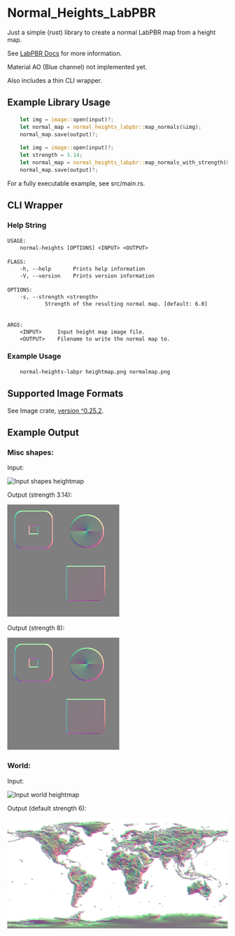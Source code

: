 Normal_Heights_LabPBR
==============

Just a simple (rust) library to create a normal LabPBR map from a height map.

See [LabPBR Docs](https://shaderlabs.org/wiki/LabPBR_Material_Standard) for more information.

Material AO (Blue channel) not implemented yet.

Also includes a thin CLI wrapper.

Example Library Usage
---------------------

```rust
    let img = image::open(input)?;
    let normal_map = normal_heights_labpbr::map_normals(&img);
    normal_map.save(output)?;
```

```rust
    let img = image::open(input)?;
    let strength = 3.14;
    let normal_map = normal_heights_labpbr::map_normals_with_strength(&img, strength);
    normal_map.save(output)?;
```

For a fully executable example, see src/main.rs.

CLI Wrapper
-----------

### Help String

```
USAGE:
    normal-heights [OPTIONS] <INPUT> <OUTPUT>

FLAGS:
    -h, --help       Prints help information
    -V, --version    Prints version information

OPTIONS:
    -s, --strength <strength>
            Strength of the resulting normal map. [default: 6.0]


ARGS:
    <INPUT>     Input height map image file.
    <OUTPUT>    Filename to write the normal map to.
```

### Example Usage

```sh
    normal-heights-labpr heightmap.png normalmap.png
```

Supported Image Formats
-----------------------

See Image crate, [version ^0.25.2](https://github.com/image-rs/image/tree/main?tab=readme-ov-file#supported-image-formats).

Example Output
--------------

### Misc shapes:

Input:

![Input shapes heightmap](samples/shapes.png)

Output (strength 3.14):

![shapes normal map with strength 3.14](samples/shapes_normal_strength_3.14.png)

Output (strength 8):

![shapes normal map with strength 8](samples/shapes_normal_strength_8.png)

### World:

Input:

![Input world heightmap](samples/gebco_08_rev_elev_1080x540.png)

Output (default strength 6):

![world normal map with default strength 6](samples/gebco_08_rev_elev_1080x540_normal.png)
